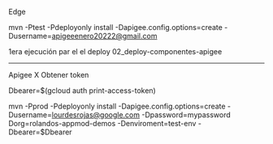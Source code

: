 Edge

mvn -Ptest  -Pdeployonly install -Dapigee.config.options=create  -Dusername=apigeeenero20222@gmail.com

1era ejecución par el el deploy 02_deploy-componentes-apigee

----------
Apigee X
Obtener token

Dbearer=$(gcloud auth print-access-token)

mvn -Pprod -Pdeployonly install -Dapigee.config.options=create -Dusername=lourdesrojas@google.com -Dpassword=mypassword Dorg=rolandos-appmod-demos -Denviroment=test-env -Dbearer=$Dbearer




